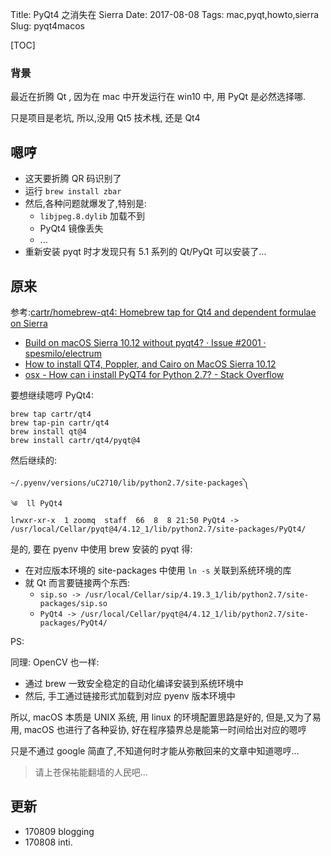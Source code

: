 Title: PyQt4 之消失在 Sierra
Date: 2017-08-08
Tags: mac,pyqt,howto,sierra
Slug: pyqt4macos


[TOC]

### 背景

最近在折腾 Qt , 因为在 mac 中开发运行在 win10 中,
用 PyQt 是必然选择哪.

只是项目是老坑, 所以,没用 Qt5 技术桟, 还是 Qt4

## 嗯哼

- 这天要折腾 QR 码识别了
- 运行 `brew install zbar`
- 然后,各种问题就爆发了,特别是:
    + `libjpeg.8.dylib` 加载不到
    + PyQt4 镜像丢失
    + ...
- 重新安装 pyqt 时才发现只有 5.1 系列的 Qt/PyQt 可以安装了...

## 原来

参考:[cartr/homebrew\-qt4: Homebrew tap for Qt4 and dependent formulae on Sierra](https://github.com/cartr/homebrew-qt4)

+ [Build on macOS Sierra 10\.12 without pyqt4? · Issue \#2001 · spesmilo/electrum](https://github.com/spesmilo/electrum/issues/2001)
+ [How to install QT4, Poppler, and Cairo on MacOS Sierra 10\.12](https://gist.github.com/robdvr/271e34785c8a43b1e093d2ee8e612aee)
+ [osx \- How can i install PyQT4 for Python 2\.7? \- Stack Overflow](https://stackoverflow.com/questions/36615952/how-can-i-install-pyqt4-for-python-2-7)

要想继续嗯哼 PyQt4:

    brew tap cartr/qt4
    brew tap-pin cartr/qt4
    brew install qt@4
    brew install cartr/qt4/pyqt@4

然后继续的:

    ~/.pyenv/versions/uC2710/lib/python2.7/site-packages༽
    ༄  ll PyQt4
    lrwxr-xr-x  1 zoomq  staff  66  8  8 21:50 PyQt4 -> /usr/local/Cellar/pyqt@4/4.12_1/lib/python2.7/site-packages/PyQt4/

是的, 要在 pyenv 中使用 brew 安装的 pyqt 得:

- 在对应版本环境的 site-packages 中使用 `ln -s` 关联到系统环境的库
- 就 Qt 而言要链接两个东西:
    + `sip.so -> /usr/local/Cellar/sip/4.19.3_1/lib/python2.7/site-packages/sip.so`
    + `PyQt4 -> /usr/local/Cellar/pyqt@4/4.12_1/lib/python2.7/site-packages/PyQt4/`
 
PS:

同理: OpenCV 也一样:

- 通过 brew 一致安全稳定的自动化编译安装到系统环境中
- 然后, 手工通过链接形式加载到对应 pyenv 版本环境中

所以, macOS 本质是 UNIX 系统,
用 linux 的环境配置思路是好的,
但是,又为了易用, macOS 也进行了各种妥协, 好在程序猿界总是能第一时间给出对应的嗯哼

只是不通过 google 简直了,不知道何时才能从弥散回来的文章中知道嗯哼...

> 请上苍保祐能翻墙的人民吧...

## 更新

- 170809 blogging
- 170808 inti.

